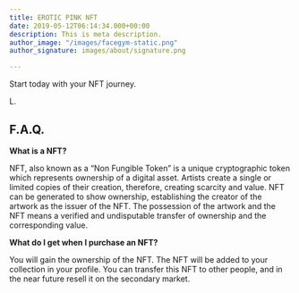 ```yaml
---
title: EROTIC PINK NFT
date: 2019-05-12T06:14:34.000+00:00
description: This is meta description.
author_image: "/images/facegym-static.png"
author_signature: images/about/signature.png

---
```

Start today with your NFT journey.

L.

## **F.A.Q.**

**What is a NFT?**

NFT, also known as a “Non Fungible Token” is a unique cryptographic token which represents ownership of a digital asset. Artists create a single or limited copies of their creation, therefore, creating scarcity and value. NFT can be generated to show ownership, establishing the creator of the artwork as the issuer of the NFT. The possession of the artwork and the NFT means a verified and undisputable transfer of ownership and the corresponding value.

**What do I get when I purchase an NFT?**

You will gain the ownership of the NFT. The NFT will be added to your collection in your profile. You can transfer this NFT to other people, and in the near future resell it on the secondary market.